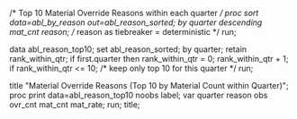 /* Top 10 Material Override Reasons within each quarter */
proc sort data=abl_by_reason out=abl_reason_sorted;
    by quarter descending mat_cnt reason;   /* reason as tiebreaker = deterministic */
run;

data abl_reason_top10;
    set abl_reason_sorted;
    by quarter;
    retain rank_within_qtr;
    if first.quarter then rank_within_qtr = 0;
    rank_within_qtr + 1;
    if rank_within_qtr <= 10;               /* keep only top 10 for this quarter */
run;

title "Material Override Reasons (Top 10 by Material Count within Quarter)";
proc print data=abl_reason_top10 noobs label;
    var quarter reason obs ovr_cnt mat_cnt mat_rate;
run;
title;

